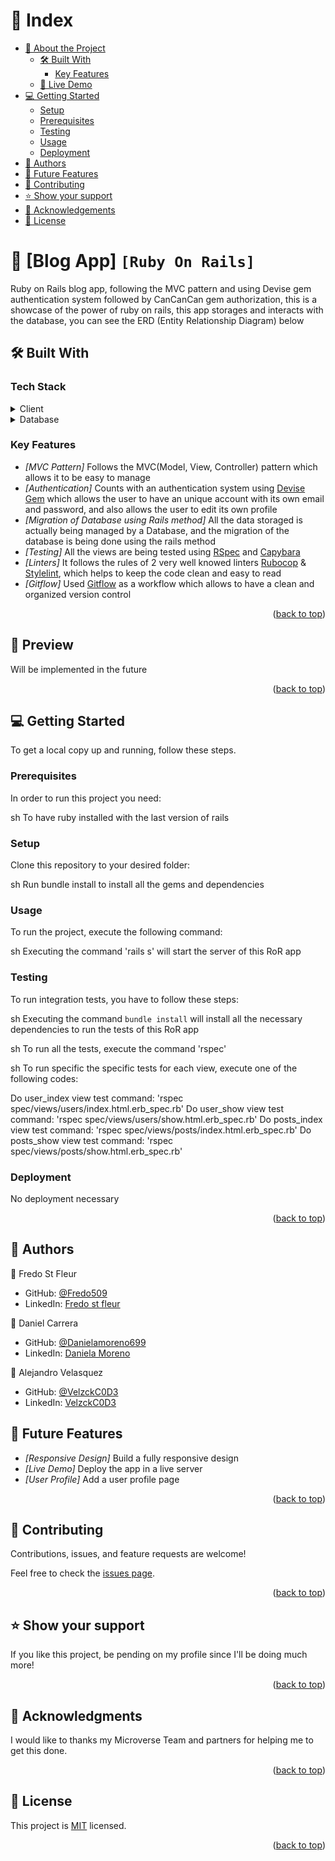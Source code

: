 <a name="readme-top"></a>

<!-- TABLE OF CONTENTS -->

# 📗 Index

- [📖 About the Project](#about-project)
  - [🛠 Built With](#built-with)
    - [Key Features](#key-features)
  - [🚀 Live Demo](#live-demo)
- [💻 Getting Started](#getting-started)
  - [Setup](#setup)
  - [Prerequisites](#prerequisites)
  - [Testing](#testing)
  - [Usage](#usage)
  - [Deployment](#deployment)
- [👥 Authors](#author)
- [🔭 Future Features](#features)
- [🤝 Contributing](#contributing)
- [⭐️ Show your support](#support)
- [🙏 Acknowledgements](#acknowledgements)
- [📝 License](#license)

<!-- PROJECT DESCRIPTION -->

# 📖 [Blog App] `[Ruby On Rails]` <a name="about-project"></a>

Ruby on Rails blog app, following the MVC pattern and using Devise gem authentication system followed by CanCanCan gem authorization, this is a showcase of the power of ruby on rails, this app storages and interacts with the database, you can see the ERD (Entity Relationship Diagram) below

## 🛠 Built With <a name="built-with"></a>

### Tech Stack <a name="tech-stack"></a>

<details>
    <summary>Client</summary>
    <ul>
      <li><a href="https://www.ruby-lang.org/en/">Ruby</a></li>
      <li><a href="https://rubyonrails.org/">Ruby on Rails</a></li>
    </ul>
  </details>

<details>
<summary>Database</summary>
  <ul>
   <li><a href="https://www.postgresql.org/">PostgreSQL</a></li>
  </ul>
</details>

<!-- Features -->

### Key Features <a name="key-features"></a>

- *[MVC Pattern]* Follows the MVC(Model, View, Controller) pattern which allows it to be easy to manage
- *[Authentication]* Counts with an authentication system using [Devise Gem](https://github.com/heartcombo/devise) which allows the user to have an unique account with its own email and password, and also allows the user to edit its own profile
- *[Migration of Database using Rails method]* All the data storaged is actually being managed by a Database, and the migration of the database is being done using the rails method
- *[Testing]* All the views are being tested using [RSpec](https://rspec.info/) and [Capybara](https://github.com/teamcapybara/capybara)
- *[Linters]* It follows the rules of 2 very well knowed linters [Rubocop](https://rubocop.org/) & [Stylelint](https://stylelint.io/), which helps to keep the code clean and easy to read
- *[Gitflow]* Used [Gitflow](https://www.atlassian.com/git/tutorials/comparing-workflows/gitflow-workflow) as a workflow which allows to have a clean and organized version control

<p align="right">(<a href="#readme-top">back to top</a>)</p>

<!-- LIVE DEMO -->

## 🚀 Preview <a name="live-demo"></a>

Will be implemented in the future

<p align="right">(<a href="#readme-top">back to top</a>)</p>

<!-- GETTING STARTED -->

## 💻 Getting Started <a name="getting-started"></a>

To get a local copy up and running, follow these steps.

### Prerequisites

In order to run this project you need:

sh
 To have ruby installed with the last version of rails


### Setup

Clone this repository to your desired folder:

sh
  Run bundle install to install all the gems and dependencies


### Usage

To run the project, execute the following command:

sh
  Executing the command 'rails s' will start the server of this RoR app


### Testing

To run integration tests, you have to follow these steps:

sh
  Executing the command `bundle install` will install all the necessary dependencies to run the tests of this RoR app


sh
  To run all the tests, execute the command 'rspec'


sh
  To run specific the specific tests for each view, execute one of the following codes:

  Do user_index view test command: 'rspec spec/views/users/index.html.erb_spec.rb'
  Do user_show view test command: 'rspec spec/views/users/show.html.erb_spec.rb'
  Do posts_index view test command: 'rspec spec/views/posts/index.html.erb_spec.rb'
  Do posts_show view test command: 'rspec spec/views/posts/show.html.erb_spec.rb'


### Deployment

No deployment necessary

<p align="right">(<a href="#readme-top">back to top</a>)</p>

<!-- AUTHOR -->

## 👥 Authors <a name="author"></a>

👤 Fredo St Fleur

- GitHub: [@Fredo509](https://github.com/fredo509)
- LinkedIn: [Fredo st fleur](https://www.linkedin.com/in/fredo-st-fleur/)

👤 Daniel Carrera

- GitHub: [@Danielamoreno699](hhttps://github.com/danielamoreno699)
- LinkedIn: [Daniela Moreno](https://www.linkedin.com/in/daniela-moreno-06a139124/)

👤 Alejandro Velasquez

- GitHub: [@VelzckC0D3](https://github.com/VelzckC0D3)
- LinkedIn: [VelzckC0D3](https://www.linkedin.com/in/velzckcode/)

<!-- FEATURES -->

## 🔭 Future Features <a name="features"></a>

- *[Responsive Design]* Build a fully responsive design
- *[Live Demo]* Deploy the app in a live server
- *[User Profile]* Add a user profile page

<p align="right">(<a href="#readme-top">back to top</a>)</p>

<!-- CONTRIBUTING -->

## 🤝 Contributing <a name="contributing"></a>

Contributions, issues, and feature requests are welcome!

Feel free to check the [issues page](../../issues/).

<p align="right">(<a href="#readme-top">back to top</a>)</p>

<!-- SUPPORT -->

## ⭐️ Show your support <a name="support"></a>

If you like this project, be pending on my profile since I'll be doing much more!

<p align="right">(<a href="#readme-top">back to top</a>)</p>

<!-- ACKNOWLEDGEMENTS -->

## 🙏 Acknowledgments <a name="acknowledgements"></a>

I would like to thanks my Microverse Team and partners for helping me to get this done.

<p align="right">(<a href="#readme-top">back to top</a>)</p>

<!-- LICENSE -->

## 📝 License <a name="license"></a>

This project is [MIT](./LICENSE) licensed.

<p align="right">(<a href="#readme-top">back to top</a>)</p>